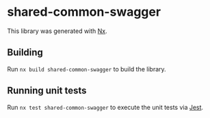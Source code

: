 # shared-common-swagger

This library was generated with [Nx](https://nx.dev).

## Building

Run `nx build shared-common-swagger` to build the library.

## Running unit tests

Run `nx test shared-common-swagger` to execute the unit tests via [Jest](https://jestjs.io).
